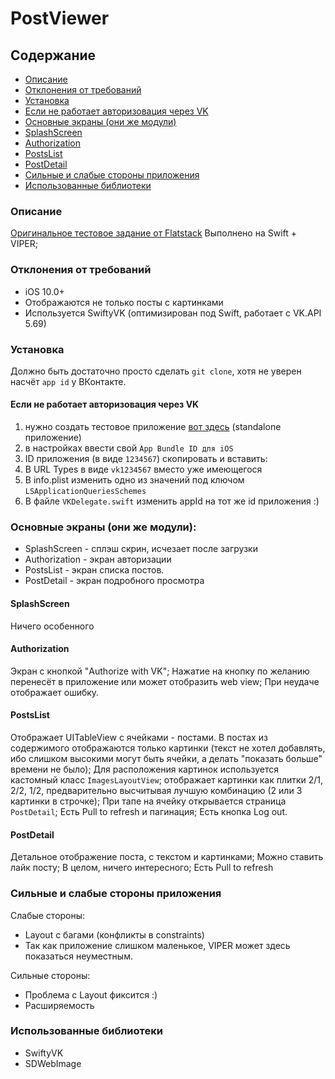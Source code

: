 # PostViewer

## Содержание
* [Описание](#Описание)
* [Отклонения от требований](#Отклонения-от-требований)
* [Установка](#Установка)
* [Если не работает авторизовация через VK](#Если-не-удалось-авторизоваться-через-vk)
* [Основные экраны (они же модули)](#Основные-экраны-они-же-модули)
* [SplashScreen](#splashscreen)
* [Authorization](#authorization)
* [PostsList](#postslist)
* [PostDetail](#postdetail)
* [Сильные и слабые стороны приложения](#Сильные-и-слабые-стороны-приложения)
* [Использованные библиотеки](#Использованные-библиотеки)

### Описание
[Оригинальное тестовое задание от Flatstack](https://github.com/fs/test-tasks/blob/master/ios/README.md)
Выполнено на Swift + VIPER;

### Отклонения от требований

* iOS 10.0+
* Отображаются не только посты с картинками
* Используется SwiftyVK (оптимизирован под Swift, работает с VK.API 5.69)

### Установка

Должно быть достаточно просто сделать `git clone`, хотя не уверен насчёт `app id` у ВКонтакте.

#### Если не работает авторизовация через VK

1) нужно создать тестовое приложение [вот здесь](https://vk.com/apps?act=manage) (standalone приложение)
2) в настройках ввести свой `App Bundle ID для iOS`
3) ID приложения (в виде `1234567`) скопировать и вставить:
1) В URL Types в виде `vk1234567` вместо уже имеющегося
2) В info.plist изменить одно из значений под ключом `LSApplicationQueriesSchemes`
3) В файле `VKDelegate.swift` изменить appId на тот же id приложения :)

### Основные экраны (они же модули):

* SplashScreen - сплэш скрин, исчезает после загрузки
* Authorization - экран авторизации
* PostsList - экран списка постов.
* PostDetail - экран подробного просмотра

#### SplashScreen
Ничего особенного

#### Authorization
Экран с кнопкой "Authorize with VK";
Нажатие на кнопку по желанию перенесёт  в приложение или может отобразить web view;
При неудаче отображает ошибку.

#### PostsList
Отображает UITableView с ячейками - постами. В постах из содержимого отображаются только картинки (текст не хотел добавлять, ибо слишком высокими могут быть ячейки, а делать "показать больше" времени не было);
Для расположения картинок используется кастомный класс `ImagesLayoutView`; отображает картинки как плитки 2/1, 2/2, 1/2, предварительно высчитывая лучшую комбинацию (2 или 3 картинки в строчке);
При тапе на ячейку открывается страница `PostDetail`;
Есть Pull to refresh и пагинация; Есть кнопка Log out.

#### PostDetail
Детальное отображение поста, с текстом и картинками; Можно ставить лайк посту; В целом, ничего интересного;
Есть Pull to refresh

### Сильные и слабые стороны приложения
Слабые стороны:
* Layout с багами (конфликты в constraints)
* Так как приложение слишком маленькое, VIPER может здесь показаться неуместным.

Сильные стороны:
* Проблема с Layout фиксится :)
* Расширяемость

### Использованные библиотеки
* SwiftyVK
* SDWebImage

